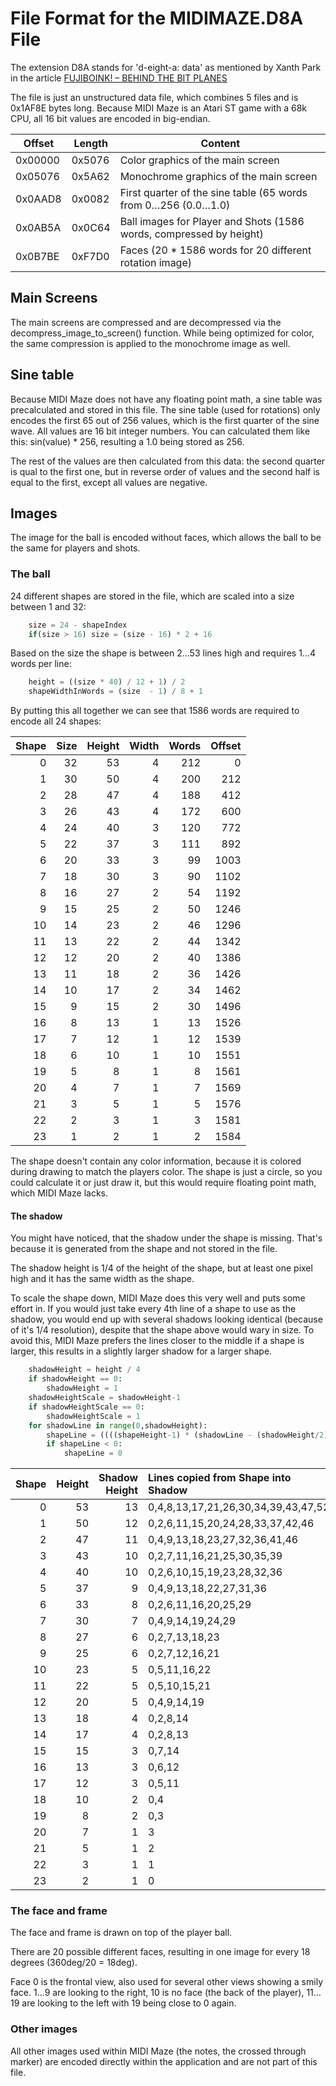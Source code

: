 # File Format for the MIDIMAZE.D8A File

The extension D8A stands for 'd-eight-a: data' as mentioned by Xanth Park in the article [FUJIBOINK! – BEHIND THE BIT PLANES](https://www.atarimagazines.com/startv1n2/Fujiboink.html)

The file is just an unstructured data file, which combines 5 files and is 0x1AF8E bytes long. Because MIDI Maze is an Atari ST game with a 68k CPU, all 16 bit values are encoded in big-endian.


| Offset | Length | Content |
|--------|--------|---------|
| 0x00000| 0x5076 | Color graphics of the main screen
| 0x05076| 0x5A62 | Monochrome graphics of the main screen
| 0x0AAD8| 0x0082 | First quarter of the sine table (65 words from 0…256 (0.0…1.0)
| 0x0AB5A| 0x0C64 | Ball images for Player and Shots (1586 words, compressed by height)
| 0x0B7BE| 0xF7D0 | Faces (20 * 1586 words for 20 different rotation image)

## Main Screens
The main screens are compressed and are decompressed via the decompress_image_to_screen() function. While being optimized for color, the same compression is applied to the monochrome image as well.


## Sine table
 Because MIDI Maze does not have any floating point math, a sine table was precalculated and stored in this file.  The sine table (used for rotations) only encodes the first 65 out of 256 values, which is the first quarter of the sine wave. All values are 16 bit integer numbers. You can calculated them like this: sin(value) * 256, resulting a 1.0 being stored as 256.

The rest of the values are then calculated from this data: the second quarter is qual to the first one, but in reverse order of values and the second half is equal to the first, except all values are negative.


## Images

The image for the ball is encoded without faces, which allows the ball to be the same for players and shots.

### The ball
24 different shapes are stored in the file, which are scaled into a size between 1 and 32:

```Python
    size = 24 - shapeIndex
    if(size > 16) size = (size - 16) * 2 + 16
```

Based on the size the shape is between 2…53 lines high and requires 1…4 words per line:

```Python
    height = ((size * 40) / 12 + 1) / 2
    shapeWidthInWords = (size  - 1) / 8 + 1
```

By putting this all together we can see that 1586 words are required to encode all 24 shapes:

Shape | Size | Height | Width | Words | Offset
-----:|-----:|-------:|------:|------:|------:
 0 | 32 | 53 | 4 |  212 | 0
 1 | 30 | 50 | 4 |  200 | 212
 2 | 28 | 47 | 4 |  188 | 412
 3 | 26 | 43 | 4 |  172 | 600
 4 | 24 | 40 | 3 |  120 | 772
 5 | 22 | 37 | 3 |  111 | 892
 6 | 20 | 33 | 3 |   99 | 1003
 7 | 18 | 30 | 3 |   90 | 1102
 8 | 16 | 27 | 2 |   54 | 1192
 9 | 15 | 25 | 2 |   50 | 1246
10 | 14 | 23 | 2 |   46 | 1296
11 | 13 | 22 | 2 |   44 | 1342
12 | 12 | 20 | 2 |   40 | 1386
13 | 11 | 18 | 2 |   36 | 1426
14 | 10 | 17 | 2 |   34 | 1462
15 |  9 | 15 | 2 |   30 | 1496
16 |  8 | 13 | 1 |   13 | 1526
17 |  7 | 12 | 1 |   12 | 1539
18 |  6 | 10 | 1 |   10 | 1551
19 |  5 |  8 | 1 |    8 | 1561
20 |  4 |  7 | 1 |    7 | 1569
21 |  3 |  5 | 1 |    5 | 1576
22 |  2 |  3 | 1 |    3 | 1581
23 |  1 |  2 | 1 |    2 | 1584

The shape doesn't contain any color information, because it is colored during drawing to match the players color. The shape is just a circle, so you could calculate it or just draw it, but this would require floating point math, which MIDI Maze lacks.

#### The shadow

You might have noticed, that the shadow under the shape is missing. That's because it is generated from the shape and not stored in the file.

The shadow height is 1/4 of the height of the shape, but at least one pixel high and it has the same width as the shape.

To scale the shape down, MIDI Maze does this very well and puts some effort in. If you would just take every 4th line of a shape to use as the shadow, you would end up with several shadows looking identical (because of it's 1/4 resolution), despite that the shape above would wary in size. To avoid this, MIDI Maze prefers the lines closer to the middle if a shape is larger, this results in a slightly larger shadow for a larger shape.

```Python
    shadowHeight = height / 4
    if shadowHeight == 0:
        shadowHeight = 1
    shadowHeightScale = shadowHeight-1
    if shadowHeightScale == 0:
        shadowHeightScale = 1
    for shadowLine in range(0,shadowHeight):
        shapeLine = ((((shapeHeight-1) * (shadowLine - (shadowHeight/2))) * 2) / shadowHeightScale + shapeHeight-1) / 2
        if shapeLine < 0:
            shapeLine = 0
```

Shape | Height | Shadow Height | Lines copied from Shape into Shadow
-----:|-----:|-------:|:-----
 0 | 53 | 13 |  0,4,8,13,17,21,26,30,34,39,43,47,52
 1 | 50 | 12 |  0,2,6,11,15,20,24,28,33,37,42,46
 2 | 47 | 11 |  0,4,9,13,18,23,27,32,36,41,46
 3 | 43 | 10 |  0,2,7,11,16,21,25,30,35,39
 4 | 40 | 10 |  0,2,6,10,15,19,23,28,32,36
 5 | 37 |  9 |  0,4,9,13,18,22,27,31,36
 6 | 33 |  8 |  0,2,6,11,16,20,25,29
 7 | 30 |  7 |  0,4,9,14,19,24,29
 8 | 27 |  6 |  0,2,7,13,18,23
 9 | 25 |  6 |  0,2,7,12,16,21
10 | 23 |  5 |  0,5,11,16,22
11 | 22 |  5 |  0,5,10,15,21
12 | 20 |  5 |  0,4,9,14,19
13 | 18 |  4 |  0,2,8,14
14 | 17 |  4 |  0,2,8,13
15 | 15 |  3 |  0,7,14
16 | 13 |  3 |  0,6,12
17 | 12 |  3 |  0,5,11
18 | 10 |  2 |  0,4
19 |  8 |  2 |  0,3
20 |  7 |  1 |  3
21 |  5 |  1 |  2
22 |  3 |  1 |  1
23 |  2 |  1 |  0


### The face and frame
The face and frame is drawn on top of the player ball.

There are 20 possible different faces, resulting in one image for every 18 degrees (360deg/20 = 18deg).

Face 0 is the frontal view, also used for several other views showing a smily face. 1…9 are looking to the right, 10 is no face (the back of the player), 11…19 are looking to the left with 19 being close to 0 again.


### Other images

All other images used within MIDI Maze (the notes, the crossed through marker) are encoded directly within the application and are not part of this file.
